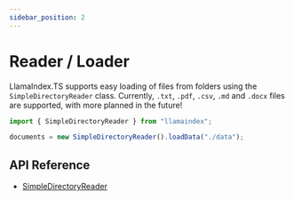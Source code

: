 ```yaml
---
sidebar_position: 2
---
```


# Reader / Loader

LlamaIndex.TS supports easy loading of files from folders using the `SimpleDirectoryReader` class. Currently, `.txt`, `.pdf`, `.csv`, `.md` and `.docx` files are supported, with more planned in the future!

```typescript
import { SimpleDirectoryReader } from "llamaindex";

documents = new SimpleDirectoryReader().loadData("./data");
```

## API Reference

- [SimpleDirectoryReader](../../api/classes/SimpleDirectoryReader.md)
